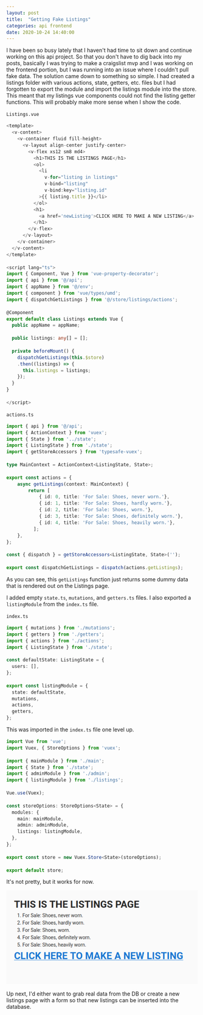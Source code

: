 ```yaml
---
layout: post
title:  "Getting Fake Listings"
categories: api frontend
date: 2020-10-24 14:40:00
---
```


I have been so busy lately that I haven't had time to sit down and continue working on this api project. So that you don't have to dig back into my posts, basically I was trying to make a craigslist mvp and I was working on the frontend portion, but I was running into an issue where I couldn't pull fake data. The solution came down to something so simple. I had created a listings folder with various actions, state, getters, etc. files but I had forgotten to export the module and import the listings module into the store. This meant that my listings vue components could not find the listing getter functions. This will probably make more sense when I show the code. 

`Listings.vue`

```typescript
<template>
  <v-content>
    <v-container fluid fill-height>
      <v-layout align-center justify-center>
        <v-flex xs12 sm8 md4>
          <h1>THIS IS THE LISTINGS PAGE</h1>
          <ol>
            <li 
              v-for="listing in listings"
              v-bind="listing" 
              v-bind:key="listing.id"
            >{{ listing.title }}</li>
          </ol>
          <h1>
            <a href='newListing'>CLICK HERE TO MAKE A NEW LISTING</a>
          </h1>
        </v-flex>
      </v-layout>
    </v-container>
  </v-content>
</template>

<script lang="ts">
import { Component, Vue } from 'vue-property-decorator';
import { api } from '@/api';
import { appName } from '@/env';
import { component } from 'vue/types/umd';
import { dispatchGetListings } from '@/store/listings/actions';

@Component
export default class Listings extends Vue {
  public appName = appName;

  public listings: any[] = [];

  private beforeMount() {
    dispatchGetListings(this.$store)
    .then((listings) => {
      this.listings = listings;
    });
  }
}

</script>
```

`actions.ts`

```typescript
import { api } from '@/api';
import { ActionContext } from 'vuex';
import { State } from '../state';
import { ListingState } from './state';
import { getStoreAccessors } from 'typesafe-vuex';

type MainContext = ActionContext<ListingState, State>;

export const actions = {
    async getListings(context: MainContext) {
        return [
            { id: 0, title: 'For Sale: Shoes, never worn.'},
            { id: 1, title: 'For Sale: Shoes, hardly worn.'},
            { id: 2, title: 'For Sale: Shoes, worn.'},
            { id: 3, title: 'For Sale: Shoes, definitely worn.'},
            { id: 4, title: 'For Sale: Shoes, heavily worn.'},
          ];
    },
};

const { dispatch } = getStoreAccessors<ListingState, State>('');

export const dispatchGetListings = dispatch(actions.getListings);
```

As you can see, this `getListings` function just returns some dummy data that is rendered out on the Listings page.

I added empty `state.ts`, `mutations`, and `getters.ts` files. I also exported a `listingModule` from the `index.ts` file.

`index.ts`

```typescript
import { mutations } from './mutations';
import { getters } from './getters';
import { actions } from './actions';
import { ListingState } from './state';

const defaultState: ListingState = {
  users: [],
};

export const listingModule = {
  state: defaultState,
  mutations,
  actions,
  getters,
};
```

This was imported in the `index.ts` file one level up.

```typescript
import Vue from 'vue';
import Vuex, { StoreOptions } from 'vuex';

import { mainModule } from './main';
import { State } from './state';
import { adminModule } from './admin';
import { listingModule } from './listings';

Vue.use(Vuex);

const storeOptions: StoreOptions<State> = {
  modules: {
    main: mainModule,
    admin: adminModule,
    listings: listingModule,
  },
};

export const store = new Vuex.Store<State>(storeOptions);

export default store;
```

It's not pretty, but it works for now. 

![](/../assets/2020-10-24-14-48-56.png)

Up next, I'd either want to grab real data from the DB or create a new listings page with a form so that new listings can be inserted into the database. 